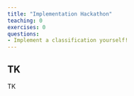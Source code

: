 ```yaml
---
title: "Implementation Hackathon"
teaching: 0
exercises: 0
questions:
- Implement a classification yourself!
---
```


## TK
TK
